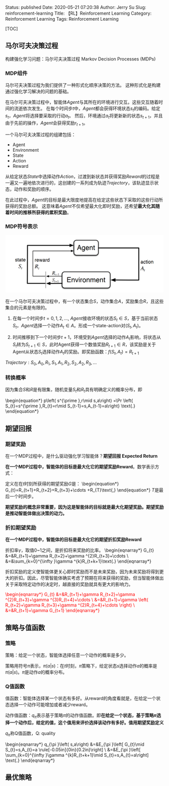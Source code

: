 Status: published
Date: 2020-05-21 07:20:38
Author: Jerry Su
Slug: reinforcement-learning
Title: 【RL】Reinforcement Learning
Category: Reinforcement Learning 
Tags: Reinforcement Learning 

[TOC]

## 马尔可夫决策过程
构建强化学习问题：马尔可夫决策过程 Markov Decision Processes (MDPs) 

### MDP组件
马尔可夫决策过程为我们提供了一种形式化顺序决策的方法。 这种形式化是构建通过强化学习解决的问题的基础。

在马尔可夫决策过程中，智能体$Agent$与其所在的环境进行交互。这些交互随着时间的流逝依次发生。 在每个时间步$t$中，$Agent$都会获得环境状态$s_t$的编码。给定$s_t$，$Agent$将选择要采取的行动$a_t$。 然后，环境通过$a_t$将更新新的状态$s_{t+1}$，并且由于先前的操作，$Agent$会获得奖励$r_{t+1}$。

一个马尔可夫决策过程的组建包括：

- Agent
- Environment
- State
- Action
- Reward

从给定状态$State$中选择动作$Action$，过渡到新状态并获得奖励$Reward$的过程是一遍又一遍地依次进行的，这创建的一系列成为轨迹$Trajectory$，该轨迹显示状态，动作和奖励的顺序。

在此过程中，$Agent$的目标是最大限度地提高在给定这些状态下采取的这些行动所获得的奖励总额。 这意味着$Agent$不仅希望最大化即时奖励，还希望**最大化其随着时间的推移所获得的累积奖励**。

### MDP符号表示
![mdp](../images/RL/MDP-diagram.png)

在一个马尔可夫决策过程中，有一个状态集合$S$，动作集合$A$，奖励集合$R$，且这些集合的元素是有限的。

1. 在每一个时间步$t = 0, 1, 2, ...$, $Agent$接收环境的状态$S_t \in S$，基于当前状态$S_t$，$Agent$选择一个动作$A_t \in A$。形成一个state-action对($S_t, A_t$)。

2. 时间推移到下一个时间步$t + 1$，环境受到$Agent$选择的动作$A_t$影响，将状态从$S_t$转为$S_{t+1} \in S$，此时Agent获得一个数值奖励$R_{t+1} \in R$，该奖励是关于Agent从状态$S_t$选择动作$A_t$的奖励。即奖励函数：$f(S_t, A_t) = R_{t+1}$

$Trajectory: S_0, A_0, R_1, S_1, A_1, R_2, S_2, A_2, R_3, ...$

### 转换概率
因为集合$S$和$R$是有限集，随机变量$S_t$和$R_t$具有明确定义的概率分布，即

\begin{equation*} p\left( s^{\prime },r\mid s,a\right) =\Pr \left\{ S_{t}=s^{\prime },R_{t}=r\mid S_{t-1}=s,A_{t-1}=a\right\} \text{.} \end{equation*}

## 期望回报
### 期望奖励
在一个MDP过程中，是什么驱动强化学习智能体？**期望回报 Expected Return**

**在一个MDP过程中，智能体的目标是最大化它的期望奖励Reward**。数学表示方式：

定义在在$t$时刻所获得的期望奖励$G$是： \begin{equation*} G_{t}=R_{t+1}+R_{t+2}+R_{t+3}+\cdots +R_{T}\text{,} \end{equation*}  $T$是最后一个时间步。

**期望奖励的概念非常重要，因为这是智能体的目标就是最大化期望奖励。期望奖励是推动智能体做出决策的动力。**

### 折扣期望奖励
**在一个MDP过程中，智能体的目标是最大化它的期望折扣奖励Reward**

折扣率$\gamma$，取值0~1之间，是折扣将来奖励的比率。  \begin{eqnarray*} G_{t} &=&R_{t+1}+\gamma R_{t+2}+\gamma ^{2}R_{t+3}+\cdots \\ &=&\sum_{k=0}^{\infty }\gamma ^{k}R_{t+k+1}\text{.} \end{eqnarray*}

折扣奖励的定义使智能体更关心即时奖励而不是未来奖励，因为未来奖励将得到更大的折扣。因此，尽管智能体确实考虑了预期在将来获得的奖励，但当智能体做出关于采取特定动作的决定时，越直接的奖励就具有更大的影响力。

<span style="color: red; "> \begin{eqnarray*} G_{t} &=&R_{t+1}+\gamma R_{t+2}+\gamma ^{2}R_{t+3}+\gamma ^{3}R_{t+4}+\cdots \\ &=&R_{t+1}+\gamma \left( R_{t+2}+\gamma R_{t+3}+\gamma ^{2}R_{t+4}+\cdots \right) \\ &=&R_{t+1}+\gamma G_{t+1} \end{eqnarray*}</span>

## 策略与值函数
### 策略
策略：给定一个状态，智能体选择任意一个动作的概率是多少。

策略用符号$\pi$表示，$\pi(a|s)$：在$t$时刻，$\pi$策略下，给定状态$s$选择动作$a$的概率是$\pi(a|s)$。$\pi$是动作$a$的概率分布。

### Q值函数
值函数：智能体选择某一个状态有多好。从reward的角度看就是，在给定一个状态选择一个动作可能增加或者减少reward。

动作值函数：$q_\pi$表示基于策略$\pi$的动作值函数。即**在给定一个状态，基于策略$\pi$选择一个动作后，给定的值，这个值用来评价选择该动作有多好。值用期望奖励定义**

$q_\pi$称Q值函数，Q: quality

\begin{eqnarray*} q_{\pi }\left( s,a\right) &=&E_{\pi }\left[ G_{t}\mid S_{t}=s,A_{t}=a \rule[-0.05in]{0in}{0.2in}\right] \\ &=&E_{\pi }\left[ \sum_{k=0}^{\infty }\gamma ^{k}R_{t+k+1}\mid S_{t}=s,A_{t}=a\right] \text{.} \end{eqnarray*}

## 最优策略

